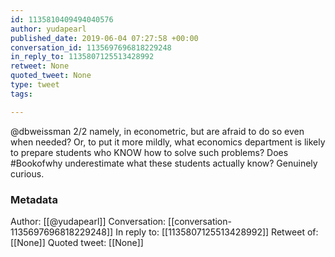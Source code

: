 ```yaml
---
id: 1135810409494040576
author: yudapearl
published_date: 2019-06-04 07:27:58 +00:00
conversation_id: 1135697696818229248
in_reply_to: 1135807125513428992
retweet: None
quoted_tweet: None
type: tweet
tags:

---
```


@dbweissman 2/2 namely, in econometric, but are afraid to do so even when needed? Or, to put it more mildly, what economics department is likely to prepare students who KNOW how to solve such problems? Does #Bookofwhy underestimate what these students actually know? Genuinely curious.

### Metadata

Author: [[@yudapearl]]
Conversation: [[conversation-1135697696818229248]]
In reply to: [[1135807125513428992]]
Retweet of: [[None]]
Quoted tweet: [[None]]
